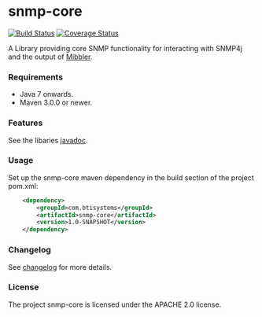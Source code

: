 # snmp-core
[![Build Status](https://travis-ci.org/btisystems/snmp-core.svg?branch=master)](https://travis-ci.org/btisystems/snmp-core)
[![Coverage Status](http://img.shields.io/coveralls/btisystems/snmp-core/master.svg)](https://coveralls.io/r/btisystems/snmp-core?branch=master)


A Library providing core SNMP functionality for interacting with SNMP4j and the output of [Mibbler](https://github.com/btisystems/mibbler).

### Requirements

* Java 7 onwards.
* Maven 3.0.0 or newer.

### Features

See the libaries [javadoc](http://btisystems.github.io/snmp-core/javadoc/).


### Usage

Set up the snmp-core maven dependency in the build section of the project pom.xml:

```xml
    <dependency>
        <groupId>com.btisystems</groupId>
        <artifactId>snmp-core</artifactId>
        <version>1.0-SNAPSHOT</version>
    </dependency>
```

### Changelog

See [changelog](CHANGELOG.md) for more details.

### License

The project snmp-core is licensed under the APACHE 2.0 license.
